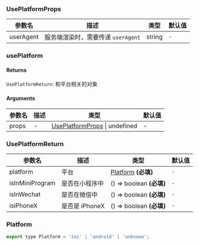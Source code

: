 ### UsePlatformProps

|参数名|描述|类型|默认值|
|---|---|---|---|
|userAgent|服务端渲染时，需要传递 `userAgent`|string |`-`|

### usePlatform

#### Returns
`UsePlatformReturn`: 和平台相关的对象

#### Arguments
|参数名|描述|类型|默认值|
|---|---|---|---|
|props|-|[UsePlatformProps](#useplatformprops) \| undefined |-|

### UsePlatformReturn

|参数名|描述|类型|默认值|
|---|---|---|---|
|platform|平台|[Platform](#platform)  **(必填)**|`-`|
|isInMiniProgram|是否在小程序中|() => boolean  **(必填)**|`-`|
|isInWechat|是否在微信中|() => boolean  **(必填)**|`-`|
|isiPhoneX|是否是 iPhoneX|() => boolean  **(必填)**|`-`|

### Platform

```js
export type Platform = 'ios' | 'android' | 'unknown';
```
